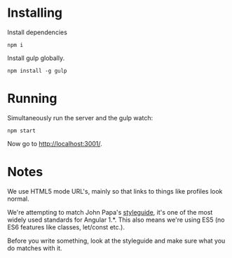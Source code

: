# Installing

Install dependencies

```
npm i
```

Install gulp globally.

```
npm install -g gulp
```

# Running

Simultaneously run the server and the gulp watch:

```
npm start
```

Now go to [http://localhost:3001/](http://localhost:3001/).

# Notes

We use HTML5 mode URL's, mainly so that links to things like profiles look normal.

We're attempting to match John Papa's [styleguide](https://github.com/johnpapa/angular-styleguide/blob/master/a1/README.md), it's one of the most widely used standards for Angular 1.*. This also means we're using ES5 (no ES6 features like classes, let/const etc.).

Before you write something, look at the styleguide and make sure what you do matches with it.
